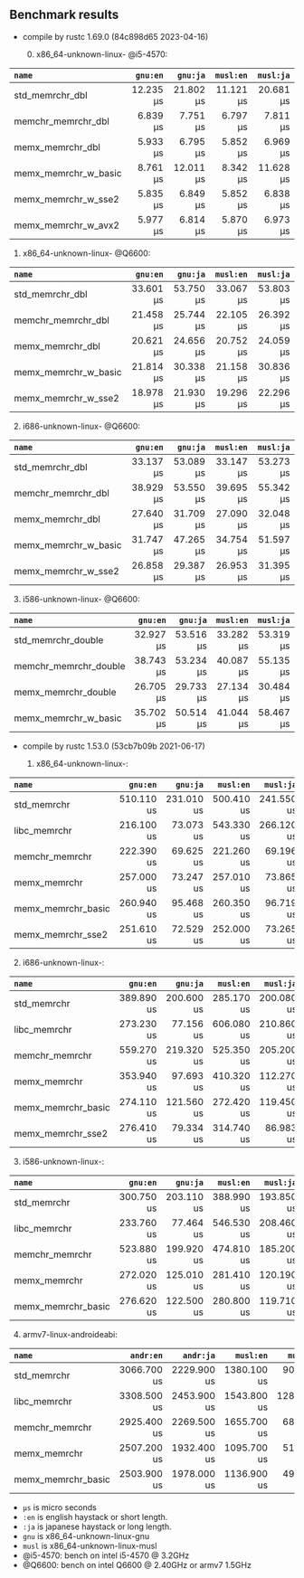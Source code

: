 ## Benchmark results

- compile by rustc 1.69.0 (84c898d65 2023-04-16)

  0. x86_64-unknown-linux- @i5-4570:

|         `name`          |  `gnu:en`   |  `gnu:ja`   |  `musl:en`  |  `musl:ja`  |
|:------------------------|------------:|------------:|------------:|------------:|
| std_memrchr_dbl         |   12.235 µs |   21.802 µs |   11.121 µs |   20.681 µs |
| memchr_memrchr_dbl      |    6.839 µs |    7.751 µs |    6.797 µs |    7.811 µs |
| memx_memrchr_dbl        |    5.933 µs |    6.795 µs |    5.852 µs |    6.969 µs |
| memx_memrchr_w_basic    |    8.761 µs |   12.011 µs |    8.342 µs |   11.628 µs |
| memx_memrchr_w_sse2     |    5.835 µs |    6.849 µs |    5.852 µs |    6.838 µs |
| memx_memrchr_w_avx2     |    5.977 µs |    6.814 µs |    5.870 µs |    6.973 µs |

  1. x86_64-unknown-linux- @Q6600:

|         `name`          |  `gnu:en`   |  `gnu:ja`   |  `musl:en`  |  `musl:ja`  |
|:------------------------|------------:|------------:|------------:|------------:|
| std_memrchr_dbl         |   33.601 µs |   53.750 µs |   33.067 µs |   53.803 µs |
| memchr_memrchr_dbl      |   21.458 µs |   25.744 µs |   22.105 µs |   26.392 µs |
| memx_memrchr_dbl        |   20.621 µs |   24.656 µs |   20.752 µs |   24.059 µs |
| memx_memrchr_w_basic    |   21.814 µs |   30.338 µs |   21.158 µs |   30.836 µs |
| memx_memrchr_w_sse2     |   18.978 µs |   21.930 µs |   19.296 µs |   22.296 µs |

  2. i686-unknown-linux- @Q6600:

|         `name`          |  `gnu:en`   |  `gnu:ja`   |  `musl:en`  |  `musl:ja`  |
|:------------------------|------------:|------------:|------------:|------------:|
| std_memrchr_dbl         |   33.137 µs |   53.089 µs |   33.147 µs |   53.273 µs |
| memchr_memrchr_dbl      |   38.929 µs |   53.550 µs |   39.695 µs |   55.342 µs |
| memx_memrchr_dbl        |   27.640 µs |   31.709 µs |   27.090 µs |   32.048 µs |
| memx_memrchr_w_basic    |   31.747 µs |   47.265 µs |   34.754 µs |   51.597 µs |
| memx_memrchr_w_sse2     |   26.858 µs |   29.387 µs |   26.953 µs |   31.395 µs |

  3. i586-unknown-linux- @Q6600:

|         `name`          |  `gnu:en`   |  `gnu:ja`   |  `musl:en`  |  `musl:ja`  |
|:------------------------|------------:|------------:|------------:|------------:|
| std_memrchr_double      |   32.927 µs |   53.516 µs |   33.282 µs |   53.319 µs |
| memchr_memrchr_double   |   38.743 µs |   53.234 µs |   40.087 µs |   55.135 µs |
| memx_memrchr_double     |   26.705 µs |   29.733 µs |   27.134 µs |   30.484 µs |
| memx_memrchr_w_basic    |   35.702 µs |   50.514 µs |   41.044 µs |   58.467 µs |


- compile by rustc 1.53.0 (53cb7b09b 2021-06-17)

  1. x86_64-unknown-linux-:

|         `name`          |  `gnu:en`   |  `gnu:ja`   |  `musl:en`  |  `musl:ja`  |
|:------------------------|------------:|------------:|------------:|------------:|
| std_memrchr             |  510.110 us |  231.010 us |  500.410 us |  241.550 us |
| libc_memrchr            |  216.100 us |   73.073 us |  543.330 us |  266.120 us |
| memchr_memrchr          |  222.390 us |   69.625 us |  221.260 us |   69.196 us |
| memx_memrchr            |  257.000 us |   73.247 us |  257.010 us |   73.865 us |
| memx_memrchr_basic      |  260.940 us |   95.468 us |  260.350 us |   96.719 us |
| memx_memrchr_sse2       |  251.610 us |   72.529 us |  252.000 us |   73.265 us |

  2. i686-unknown-linux-:

|         `name`          |  `gnu:en`   |  `gnu:ja`   |  `musl:en`  |  `musl:ja`  |
|:------------------------|------------:|------------:|------------:|------------:|
| std_memrchr             |  389.890 us |  200.600 us |  285.170 us |  200.080 us |
| libc_memrchr            |  273.230 us |   77.156 us |  606.080 us |  210.860 us |
| memchr_memrchr          |  559.270 us |  219.320 us |  525.350 us |  205.200 us |
| memx_memrchr            |  353.940 us |   97.693 us |  410.320 us |  112.270 us |
| memx_memrchr_basic      |  274.110 us |  121.560 us |  272.420 us |  119.450 us |
| memx_memrchr_sse2       |  276.410 us |   79.334 us |  314.740 us |   86.983 us |

  3. i586-unknown-linux-:

|         `name`          |  `gnu:en`   |  `gnu:ja`   |  `musl:en`  |  `musl:ja`  |
|:------------------------|------------:|------------:|------------:|------------:|
| std_memrchr             |  300.750 us |  203.110 us |  388.990 us |  193.850 us |
| libc_memrchr            |  233.760 us |   77.464 us |  546.530 us |  208.460 us |
| memchr_memrchr          |  523.880 us |  199.920 us |  474.810 us |  185.200 us |
| memx_memrchr            |  272.020 us |  125.010 us |  281.410 us |  120.190 us |
| memx_memrchr_basic      |  276.620 us |  122.500 us |  280.800 us |  119.710 us |

  4. armv7-linux-androideabi:

|         `name`          |  `andr:en`  |  `andr:ja`  |  `musl:en`  |  `musl:ja`  |
|:------------------------|------------:|------------:|------------:|------------:|
| std_memrchr             | 3066.700 us | 2229.900 us | 1380.100 us |  905.320 us |
| libc_memrchr            | 3308.500 us | 2453.900 us | 1543.800 us | 1285.000 us |
| memchr_memrchr          | 2925.400 us | 2269.500 us | 1655.700 us |  687.610 us |
| memx_memrchr            | 2507.200 us | 1932.400 us | 1095.700 us |  516.470 us |
| memx_memrchr_basic      | 2503.900 us | 1978.000 us | 1136.900 us |  496.970 us |

- `µs` is micro seconds
- `:en` is english haystack or short length.
- `:ja` is japanese haystack or long length.
- `gnu` is x86_64-unknown-linux-gnu
- `musl` is x86_64-unknown-linux-musl
- @i5-4570: bench on intel i5-4570 @ 3.2GHz
- @Q6600: bench on intel Q6600 @ 2.40GHz or armv7 1.5GHz

